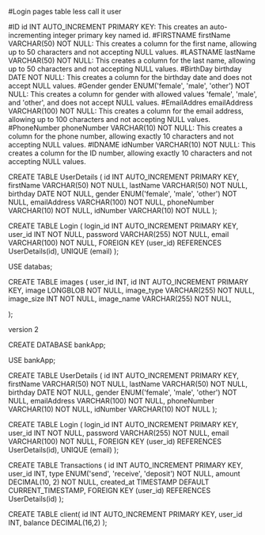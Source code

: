 #Login pages table less call it user

#ID
id INT AUTO_INCREMENT PRIMARY KEY: This creates an auto-incrementing integer primary key named id.
#FIRSTNAME
firstName VARCHAR(50) NOT NULL: This creates a column for the first name, allowing up to 50 characters and not accepting NULL values.
#LASTNAME
lastName VARCHAR(50) NOT NULL: This creates a column for the last name, allowing up to 50 characters and not accepting NULL values.
#BirthDay
birthday DATE NOT NULL: This creates a column for the birthday date and does not accept NULL values.
#Gender
gender ENUM('female', 'male', 'other') NOT NULL: This creates a column for gender with allowed values 'female', 'male', and 'other', and does not accept NULL values.
#EmailAddres
emailAddress VARCHAR(100) NOT NULL: This creates a column for the email address, allowing up to 100 characters and not accepting NULL values.
#PhoneNumber
phoneNumber VARCHAR(10) NOT NULL: This creates a column for the phone number, allowing exactly 10 characters and not accepting NULL values.
#IDNAME
idNumber VARCHAR(10) NOT NULL: This creates a column for the ID number, allowing exactly 10 characters and not accepting NULL values.

CREATE TABLE UserDetails (
    id INT AUTO_INCREMENT PRIMARY KEY,
    firstName VARCHAR(50) NOT NULL,
    lastName VARCHAR(50) NOT NULL,
    birthday DATE NOT NULL,
    gender ENUM('female', 'male', 'other') NOT NULL,
    emailAddress VARCHAR(100) NOT NULL,
    phoneNumber VARCHAR(10) NOT NULL,
    idNumber VARCHAR(10) NOT NULL
);

CREATE TABLE Login (
    login_id INT AUTO_INCREMENT PRIMARY KEY,
    user_id INT NOT NULL,
    password VARCHAR(255) NOT NULL,
    email VARCHAR(100) NOT NULL,
    FOREIGN KEY (user_id) REFERENCES UserDetails(id),
    UNIQUE (email)
);



USE databas;

CREATE TABLE images (
    user_id INT,
    id INT AUTO_INCREMENT PRIMARY KEY,
    image LONGBLOB NOT NULL,
    image_type VARCHAR(255) NOT NULL,
    image_size INT NOT NULL,
    image_name VARCHAR(255) NOT NULL,

);

version 2

CREATE DATABASE bankApp;

USE bankApp;

CREATE TABLE UserDetails (
    id INT AUTO_INCREMENT PRIMARY KEY,
    firstName VARCHAR(50) NOT NULL,
    lastName VARCHAR(50) NOT NULL,
    birthday DATE NOT NULL,
    gender ENUM('female', 'male', 'other') NOT NULL,
    emailAddress VARCHAR(100) NOT NULL,
    phoneNumber VARCHAR(10) NOT NULL,
    idNumber VARCHAR(10) NOT NULL
);

CREATE TABLE Login (
    login_id INT AUTO_INCREMENT PRIMARY KEY,
    user_id INT NOT NULL,
    password VARCHAR(255) NOT NULL,
    email VARCHAR(100) NOT NULL,
    FOREIGN KEY (user_id) REFERENCES UserDetails(id),
    UNIQUE (email)
);

CREATE TABLE Transactions (
    id INT AUTO_INCREMENT PRIMARY KEY,
    user_id INT,
    type ENUM('send', 'receive', 'deposit') NOT NULL,
    amount DECIMAL(10, 2) NOT NULL,
    created_at TIMESTAMP DEFAULT CURRENT_TIMESTAMP,
    FOREIGN KEY (user_id) REFERENCES UserDetails(id)
);

CREATE TABLE client(
    id INT AUTO_INCREMENT PRIMARY KEY,
    user_id INT,
    balance DECIMAL(16,2)
);
